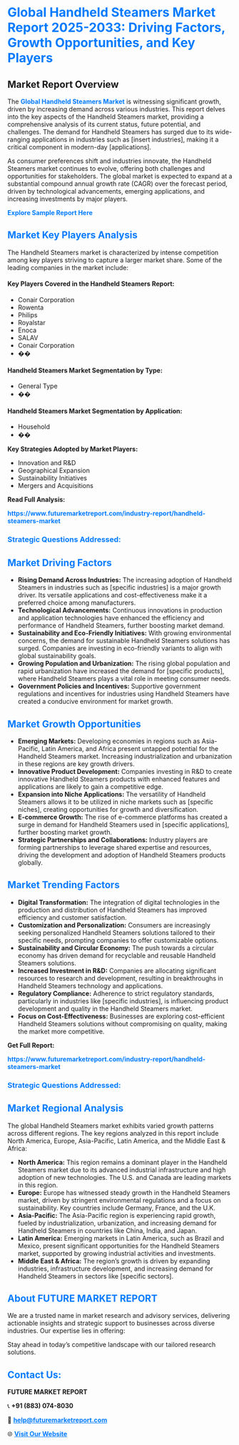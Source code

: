 <h1 style="color: #007BFF;">Global Handheld Steamers Market Report 2025-2033: Driving Factors, Growth Opportunities, and Key Players</h1>

<section id="overview">
<h2>Market Report Overview</h2>
<p>The <a href="https://www.futuremarketreport.com/industry-report/handheld-steamers-market" style="color: #007BFF; text-decoration: none;"><strong>Global Handheld Steamers Market</strong></a> is witnessing significant growth, driven by increasing demand across various industries. This report delves into the key aspects of the Handheld Steamers market, providing a comprehensive analysis of its current status, future potential, and challenges. The demand for Handheld Steamers has surged due to its wide-ranging applications in industries such as [insert industries], making it a critical component in modern-day [applications].</p>
<p>As consumer preferences shift and industries innovate, the Handheld Steamers market continues to evolve, offering both challenges and opportunities for stakeholders. The global market is expected to expand at a substantial compound annual growth rate (CAGR) over the forecast period, driven by technological advancements, emerging applications, and increasing investments by major players.</p>
</section>

<section id="overview">
<p><a href="https://www.futuremarketreport.com/request-sample/reportId=113782" style="color: #007BFF; text-decoration: none;"><strong>Explore Sample Report Here</strong></a></p>
</section>

<section id="key-players">
<h2 style="color: #007BFF;">Market Key Players Analysis</h2>
<p>The Handheld Steamers market is characterized by intense competition among key players striving to capture a larger market share. Some of the leading companies in the market include:</p>
<h4>Key Players Covered in the Handheld Steamers Report:</h4>
<ul><li>Conair Corporation</li><li>Rowenta</li><li>Philips</li><li>Royalstar</li><li>Enoca</li><li>SALAV</li><li>Conair Corporation</li><li>��</li></ul>
<h4>Handheld Steamers Market Segmentation by Type:</h4>
<ul><li>General Type</li><li>��</li></ul>

<h4>Handheld Steamers Market Segmentation by Application:</h4>
<ul><li>Household</li><li>��</li></ul>
<p><strong>Key Strategies Adopted by Market Players:</strong></p>
<ul>
<li>Innovation and R&D</li>
<li>Geographical Expansion</li>
<li>Sustainability Initiatives</li>
<li>Mergers and Acquisitions</li>
</ul>
</section>

<section>
<p><strong>Read Full Analysis: </strong></p><a href="https://www.futuremarketreport.com/industry-report/handheld-steamers-market" style="color: #007BFF; text-decoration: none;"><strong>https://www.futuremarketreport.com/industry-report/handheld-steamers-market</strong></a>
<h3 style="color: #007BFF;">Strategic Questions Addressed:</h3>
</section>

<section id="driving-factors">
<h2 style="color: #007BFF;">Market Driving Factors</h2>
<ul>
<li><strong>Rising Demand Across Industries:</strong> The increasing adoption of Handheld Steamers in industries such as [specific industries] is a major growth driver. Its versatile applications and cost-effectiveness make it a preferred choice among manufacturers.</li>
<li><strong>Technological Advancements:</strong> Continuous innovations in production and application technologies have enhanced the efficiency and performance of Handheld Steamers, further boosting market demand.</li>
<li><strong>Sustainability and Eco-Friendly Initiatives:</strong> With growing environmental concerns, the demand for sustainable Handheld Steamers solutions has surged. Companies are investing in eco-friendly variants to align with global sustainability goals.</li>
<li><strong>Growing Population and Urbanization:</strong> The rising global population and rapid urbanization have increased the demand for [specific products], where Handheld Steamers plays a vital role in meeting consumer needs.</li>
<li><strong>Government Policies and Incentives:</strong> Supportive government regulations and incentives for industries using Handheld Steamers have created a conducive environment for market growth.</li>
</ul>
</section>

<section id="growth-opportunities">
<h2 style="color: #007BFF;">Market Growth Opportunities</h2>
<ul>
<li><strong>Emerging Markets:</strong> Developing economies in regions such as Asia-Pacific, Latin America, and Africa present untapped potential for the Handheld Steamers market. Increasing industrialization and urbanization in these regions are key growth drivers.</li>
<li><strong>Innovative Product Development:</strong> Companies investing in R&D to create innovative Handheld Steamers products with enhanced features and applications are likely to gain a competitive edge.</li>
<li><strong>Expansion into Niche Applications:</strong> The versatility of Handheld Steamers allows it to be utilized in niche markets such as [specific niches], creating opportunities for growth and diversification.</li>
<li><strong>E-commerce Growth:</strong> The rise of e-commerce platforms has created a surge in demand for Handheld Steamers used in [specific applications], further boosting market growth.</li>
<li><strong>Strategic Partnerships and Collaborations:</strong> Industry players are forming partnerships to leverage shared expertise and resources, driving the development and adoption of Handheld Steamers products globally.</li>
</ul>
</section>

<section id="trending-factors">
<h2 style="color: #007BFF;">Market Trending Factors</h2>
<ul>
<li><strong>Digital Transformation:</strong> The integration of digital technologies in the production and distribution of Handheld Steamers has improved efficiency and customer satisfaction.</li>
<li><strong>Customization and Personalization:</strong> Consumers are increasingly seeking personalized Handheld Steamers solutions tailored to their specific needs, prompting companies to offer customizable options.</li>
<li><strong>Sustainability and Circular Economy:</strong> The push towards a circular economy has driven demand for recyclable and reusable Handheld Steamers solutions.</li>
<li><strong>Increased Investment in R&D:</strong> Companies are allocating significant resources to research and development, resulting in breakthroughs in Handheld Steamers technology and applications.</li>
<li><strong>Regulatory Compliance:</strong> Adherence to strict regulatory standards, particularly in industries like [specific industries], is influencing product development and quality in the Handheld Steamers market.</li>
<li><strong>Focus on Cost-Effectiveness:</strong> Businesses are exploring cost-efficient Handheld Steamers solutions without compromising on quality, making the market more competitive.</li>
</ul>
</section>

<section>
<p><strong>Get Full Report: </strong></p><a href="https://www.futuremarketreport.com/industry-report/handheld-steamers-market" style="color: #007BFF; text-decoration: none;"><strong>https://www.futuremarketreport.com/industry-report/handheld-steamers-market</strong></a>
<h3 style="color: #007BFF;">Strategic Questions Addressed:</h3>
</section>


<section id="regional-analysis">
<h2 style="color: #007BFF;">Market Regional Analysis</h2>
<p>The global Handheld Steamers market exhibits varied growth patterns across different regions. The key regions analyzed in this report include North America, Europe, Asia-Pacific, Latin America, and the Middle East & Africa:</p>
<ul>
<li><strong>North America:</strong> This region remains a dominant player in the Handheld Steamers market due to its advanced industrial infrastructure and high adoption of new technologies. The U.S. and Canada are leading markets in this region.</li>
<li><strong>Europe:</strong> Europe has witnessed steady growth in the Handheld Steamers market, driven by stringent environmental regulations and a focus on sustainability. Key countries include Germany, France, and the U.K.</li>
<li><strong>Asia-Pacific:</strong> The Asia-Pacific region is experiencing rapid growth, fueled by industrialization, urbanization, and increasing demand for Handheld Steamers in countries like China, India, and Japan.</li>
<li><strong>Latin America:</strong> Emerging markets in Latin America, such as Brazil and Mexico, present significant opportunities for the Handheld Steamers market, supported by growing industrial activities and investments.</li>
<li><strong>Middle East & Africa:</strong> The region’s growth is driven by expanding industries, infrastructure development, and increasing demand for Handheld Steamers in sectors like [specific sectors].</li>
</ul>
</section>

<footer>
<h2 style="color: #007BFF;">About FUTURE MARKET REPORT</h2>
<p>We are a trusted name in market research and advisory services, delivering actionable insights and strategic support to businesses across diverse industries. Our expertise lies in offering:</p>

<p>Stay ahead in today’s competitive landscape with our tailored research solutions.</p>

<h2 style="color: #007BFF;">Contact Us:</h2>
<p><strong>FUTURE MARKET REPORT</strong></p>
<p>📞 <strong>+91 (883) 074-8030</strong></p>
<p>📧 <strong><a href="mailto:help@futuremarketreport.com" style="color: #007BFF;">help@futuremarketreport.com</a></strong></p>
<p>🌐 <strong><a href="https://www.futuremarketreport.com/" style="color: #007BFF;">Visit Our Website</a></strong></p>
</footer>